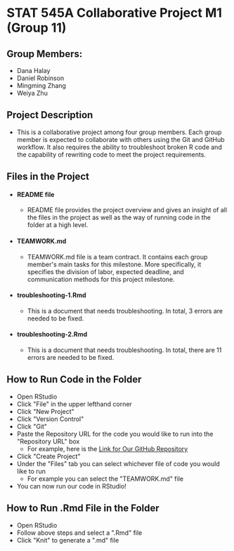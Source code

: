 # STAT 545A Collaborative Project M1 (Group 11)


## Group Members: 
  * Dana Halay
  * Daniel Robinson
  * Mingming Zhang
  * Weiya Zhu

## Project Description
  * This is a collaborative project among four group members. Each group member is expected to collaborate with others using the Git and GitHub workflow. It also requires the ability to troubleshoot broken R code and the capability of rewriting code to meet the project requirements.
    
## Files in the Project
  * #### README file ####
      * README file provides the project overview and gives an insight of all the files in the project as well as the way of running code in the folder at a high level.
        
  * #### TEAMWORK.md ####
      * TEAMWORK.md file is a team contract. It contains each group member's main tasks for this milestone. More specifically, it specifies the division of labor, expected deadline, and communication methods for this project milestone.
        
  * #### troubleshooting-1.Rmd ####
      * This is a document that needs troubleshooting. In total, 3 errors are needed to be fixed.
   
  * #### troubleshooting-2.Rmd ####
      * This is a document that needs troubleshooting. In total, there are 11 errors are needed to be fixed.
        
## How to Run Code in the Folder
  * Open RStudio 
  * Click "File" in the upper lefthand corner 
  * Click "New Project"
  * Click "Version Control"
  * Click "Git"
  * Paste the Repository URL for the code you would like to run into the "Repository URL" box 
    * For example, here is the [Link for Our GitHub Repository](https://github.com/stat545ubc-2023/collaborative-group11) 
  * Click "Create Project"
  * Under the "Files" tab you can select whichever file of code you would like to run
    * For example you can select the "TEAMWORK.md" file 
  * You can now run our code in RStudio!

## How to Run .Rmd File in the Folder
  * Open RStudio
  * Follow above steps and select a ".Rmd" file
  * Click "Knit" to generate a ".md" file
